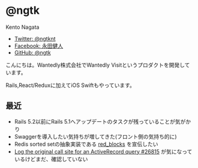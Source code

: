 # @ngtk

Kento Nagata

- [Twitter: @ngtknt](https://twitter.com/ngtknt)
- [Facebook: 永田健人](https://www.facebook.com/ngtknt)
- [GitHub: @ngtk](https://github.com/ngtk)

こんにちは。Wantedly株式会社でWantedly Visitというプロダクトを開発しています。

Rails,React/Reduxに加えてiOS Swiftもやっています。


## 最近
- Rails 5.2以前にRails 5.1へアップデートのタスクが残っていることが気がかり
- Swaggerを導入したい気持ちが増してきた(フロント側の気持ち的に)
- Redis sorted setの抽象実装である [red_blocks](https://github.com/Altech/red_blocks) を宣伝したい
- [Log the original call site for an ActiveRecord query #26815](https://github.com/rails/rails/pull/26815) が気になっているけどまだ、確認していない
